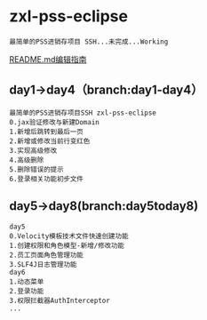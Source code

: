 # zxl-pss-eclipse
    最简单的PSS进销存项目 SSH...未完成...Working
[README.md编辑指南](http://blog.csdn.net/ljc_563812704/article/details/53464039 "http://blog.csdn.net/ljc_563812704/article/details/53464039")

## day1->day4（branch:day1-day4）
    最简单的PSS进销存项目SSH zxl-pss-eclipse
    0.jax验证修改与新建Domain
    1.新增后跳转到最后一页
    2.新增或修改当前行变红色
    3.实现高级修改
    4.高级删除
    5.删除错误的提示
    6.登录相关功能初步文件

## day5->day8(branch:day5today8)
    day5
    0.Velocity模板技术文件快速创建功能
    1.创建权限和角色模型-新增/修改功能
    2.员工页面角色管理功能
    3.SLF4J日志管理功能
    day6
    1.动态菜单
    2.登录功能
    3.权限拦截器AuthInterceptor
    ...
